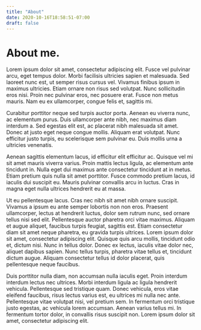 ```yaml
---
title: "About"
date: 2020-10-16T18:58:51-07:00
draft: false
---
```


# About me.

Lorem ipsum dolor sit amet, consectetur adipiscing elit. Fusce vel pulvinar arcu, eget tempus dolor. Morbi facilisis ultricies sapien et malesuada. Sed laoreet nunc est, ut semper risus cursus vel. Vivamus finibus ipsum in maximus ultricies. Etiam ornare non risus sed volutpat. Nunc sollicitudin eros nisi. Proin nec pulvinar eros, nec posuere erat. Fusce non metus mauris. Nam eu ex ullamcorper, congue felis et, sagittis mi.

Curabitur porttitor neque sed turpis auctor porta. Aenean eu viverra nunc, ac elementum purus. Duis ullamcorper ante nibh, nec maximus diam interdum a. Sed egestas elit est, ac placerat nibh malesuada sit amet. Donec at justo eget neque congue mollis. Aliquam erat volutpat. Nunc efficitur justo turpis, eu scelerisque sem pulvinar eu. Duis mollis urna a ultricies venenatis.

Aenean sagittis elementum lacus, id efficitur elit efficitur ac. Quisque vel mi sit amet mauris viverra varius. Proin mattis lectus ligula, ac elementum ante tincidunt in. Nulla eget dui maximus ante consectetur tincidunt at in metus. Etiam pretium quis nulla sit amet porttitor. Fusce commodo pretium lacus, id iaculis dui suscipit eu. Mauris pulvinar convallis arcu in luctus. Cras in magna eget nulla ultrices hendrerit eu at massa.

Ut eu pellentesque lacus. Cras nec nibh sit amet nibh ornare suscipit. Vivamus a ipsum eu ante semper lobortis non non eros. Praesent ullamcorper, lectus at hendrerit luctus, dolor sem rutrum nunc, sed ornare tellus nisi sed elit. Pellentesque auctor pharetra orci vitae maximus. Aliquam et augue aliquet, faucibus turpis feugiat, sagittis est. Etiam consectetur diam sit amet neque pharetra, eu gravida turpis ultrices. Lorem ipsum dolor sit amet, consectetur adipiscing elit. Quisque quis arcu mollis, tincidunt odio et, dictum nisi. Nunc in tellus dolor. Donec ex lectus, iaculis vitae dolor nec, aliquet dapibus sapien. Nunc tellus turpis, pharetra vitae tellus et, tincidunt dictum augue. Aliquam consectetur tellus id dolor placerat, quis pellentesque neque faucibus.

Duis porttitor nulla diam, non accumsan nulla iaculis eget. Proin interdum
interdum lectus nec ultrices. Morbi interdum ligula ac ligula hendrerit
vehicula. Pellentesque sed tristique quam. Donec vehicula, eros vitae eleifend
faucibus, risus lectus varius est, eu ultrices mi nulla nec ante. Pellentesque
vitae volutpat nisi, vel pretium sem. In fermentum orci tristique justo
egestas, ac vehicula lorem accumsan. Aenean varius tellus mi. In fermentum
tortor dolor, in convallis risus suscipit non. Lorem ipsum dolor sit amet,
consectetur adipiscing elit.
